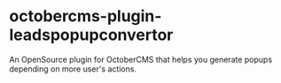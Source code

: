 # octobercms-plugin-leadspopupconvertor
An OpenSource plugin for OctoberCMS that helps you generate popups depending on more user's actions.
